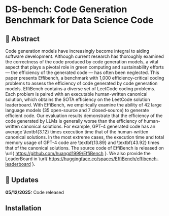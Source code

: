 # DS-bench: Code Generation Benchmark for Data Science Code

##  :round_pushpin: Abstract
Code generation models have increasingly become integral to aiding software development. Although current research has thoroughly examined the correctness of the code produced by code generation models, a vital aspect that plays a pivotal role in green computing and sustainability efforts — the efficiency of the generated code — has often been neglected. This paper presents Effibench, a benchmark with 1,000 efficiency-critical coding problems to assess the efficiency of code generated by code generation models. EffiBench contains a diverse set of LeetCode coding problems. Each problem is paired with an executable human-written canonical solution, which obtains the SOTA efficiency on the LeetCode solution leaderboard. With EffiBench, we empirically examine the ability of 42 large language models (35 open-source and 7 closed-source) to generate efficient code. Our evaluation results demonstrate that the efficiency of the code generated by LLMs is generally worse than the efficiency of human-written canonical solutions. For example, GPT-4 generated code has an average \textbf{3.12} times execution time that of the human-written canonical solutions. In the most extreme cases, the execution time and total memory usage of GPT-4 code are \textbf{13.89} and \textbf{43.92} times that of the canonical solutions. The source code of EffiBench is released on \url{ https://github.com/huangd1999/EffiBench }. We also provide the LeaderBoard in \url{ https://huggingface.co/spaces/EffiBench/effibench-leaderboard }.

## :rocket: Updates
**05/12/2025:** Code released

## Installation

```

```


